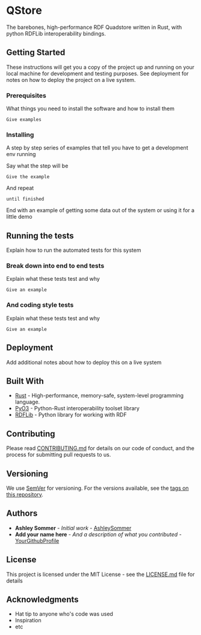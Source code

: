 # QStore

The barebones, high-performance RDF Quadstore written in Rust, with python RDFLib interoperability bindings.

## Getting Started

These instructions will get you a copy of the project up and running on your local machine for development and testing purposes. See deployment for notes on how to deploy the project on a live system.

### Prerequisites

What things you need to install the software and how to install them

```
Give examples
```

### Installing

A step by step series of examples that tell you have to get a development env running

Say what the step will be

```
Give the example
```

And repeat

```
until finished
```

End with an example of getting some data out of the system or using it for a little demo

## Running the tests

Explain how to run the automated tests for this system

### Break down into end to end tests

Explain what these tests test and why

```
Give an example
```

### And coding style tests

Explain what these tests test and why

```
Give an example
```

## Deployment

Add additional notes about how to deploy this on a live system

## Built With

* [Rust](https://www.rust-lang.org/en-US/documentation.html) - High-performance, memory-safe, system-level programming language.
* [PyO3](https://github.com/PyO3/pyo3) - Python-Rust interoperability toolset library
* [RDFLib](https://github.com/RDFLib/rdflib) - Python library for working with RDF

## Contributing

Please read [CONTRIBUTING.md](https://gist.github.com/PurpleBooth/b24679402957c63ec426) for details on our code of conduct, and the process for submitting pull requests to us.

## Versioning

We use [SemVer](http://semver.org/) for versioning. For the versions available, see the [tags on this repository](https://github.com/your/project/tags). 

## Authors

* **Ashley Sommer** - *Initial work* - [AshleySommer](https://github.com/ashleysommer/)
* **Add your name here** - *And a description of what you contributed* - [YourGithubProfile](https://github.com/ashleysommer/)

## License

This project is licensed under the MIT License - see the [LICENSE.md](LICENSE.md) file for details

## Acknowledgments

* Hat tip to anyone who's code was used
* Inspiration
* etc

